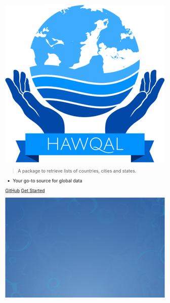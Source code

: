 ![logo](hawqal-1.svg)

> A package to retrieve lists of countries, cities and states.

- Your go-to source for global data

[GitHub](https://github.com/CapregSoft)
[Get Started](/?id=hawqal)

![](background.png)
